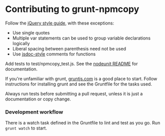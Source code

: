 # Contributing to grunt-npmcopy

Follow the [jQuery style guide](http://contribute.jquery.org/style-guide/js/), with these exceptions:

- Use single quotes
- Multiple var statements can be used to group variable declarations logically
- Liberal spacing between parenthesis need not be used
- Use [jsdoc-style](http://usejsdoc.org/#JSDoc3_Tag_Dictionary) comments for functions

Add tests to test/npmcopy_test.js. See the [nodeunit README](https://github.com/caolan/nodeunit) for documentation.

If you're unfamiliar with grunt, [gruntjs.com](http://gruntjs.com/) is a good place to start. Follow instructions for installing grunt and see the Gruntfile for the tasks used.

Always run tests before submitting a pull request, unless it is just a documentation or copy change.

### Development workflow

There is a watch task defined in the Gruntfile to lint and test as you go. Run `grunt watch` to start.
